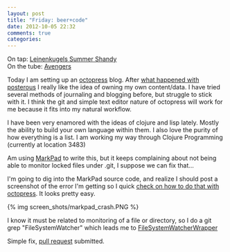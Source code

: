 ```yaml
---
layout: post
title: "Friday: beer+code"
date: 2012-10-05 22:32
comments: true
categories: 
---
```


On tap: [Leinenkugels Summer Shandy](https://www.facebook.com/pages/Leinenkugels-Summer-Shandy/43479912786)  
On the tube: [Avengers](http://www.imdb.com/title/tt0848228/)

Today I am setting up an [octopress](http://octopress.org) blog. After [what happened with posterous](http://blog.posterous.com/big-news) I really like the idea of owning my own content/data. I have tried several methods of journaling and blogging before, but struggle to stick with it. I think the git and simple text editor nature of octopress will work for me because it fits into my natural workflow.

I have been very enamored with the ideas of clojure and lisp lately. Mostly the ability to build your own language within them. I also love the purity of how everything is a list. I am working my way through Clojure Programming (currently at location 3483)

Am using [MarkPad](http://code52.org/DownmarkerWPF/) to write this, but it keeps complaining about not being able to monitor locked files under .git, I suppose we can fix that...

I'm going to dig into the MarkPad source code, and realize I should post a screenshot of the error I'm getting so I quick [check on how to do that with octopress](https://www.google.com/search?oq=octopress&sugexp=chrome,mod=7&sourceid=chrome&ie=UTF-8&q=octopress#hl=en&sclient=psy-ab&q=octopress+images&oq=octopress+images&gs_l=serp.3..0l2j0i8j0i22.5591.6913.0.7065.7.5.0.2.2.0.180.769.0j5.5.0.les%3B..0.0...1c.1.WX0tFXap4GM&pbx=1&bav=on.2,or.r_gc.r_pw.r_cp.r_qf.&fp=304ddafb65aaa7e0&biw=903&bih=913). It looks pretty easy. 

{% img screen_shots/markpad_crash.PNG %}

I know it must be related to monitoring of a file or directory, so I do a git grep "FileSystemWatcher" which leads me to [FileSystemWatcherWrapper](https://github.com/Code52/DownmarkerWPF/blob/master/src/MarkPad/Infrastructure/Abstractions/FileSystemWatcherWrapper.cs)

Simple fix, [pull request]() submitted.

